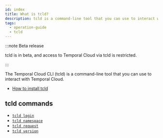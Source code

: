 ```yaml
---
id: index
title: What is tcld?
description: tcld is a command-line tool that you can use to interact with Temporal Cloud.
tags:
  - operation-guide
  - tcld
---
```


:::note Beta release

tcld is in beta, and access to Temporal Cloud via tcld is restricted.

:::

The Temporal Cloud CLI (tcld) is a command-line tool that you can use to interact with Temporal Cloud.

- [How to install tcld](/docs/cloud/how-to-install-tcld)

## tcld commands

- [`tcld login`](/docs/cloud/tcld/login)
- [`tcld namespace`](/docs/cloud/tcld/namespace)
- [`tcld request`](/docs/cloud/tcld/request)
- [`tcld version`](/docs/cloud/tcld/version)
